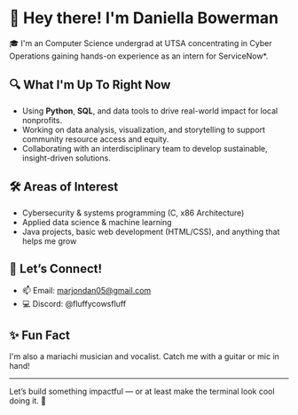 # 👋 Hey there! I'm Daniella Bowerman

🎓 I'm an Computer Science undergrad at UTSA concentrating in Cyber Operations  gaining hands-on experience as an intern for ServiceNow*.

## 🔍 What I'm Up To Right Now
- Using **Python**, **SQL**, and data tools to drive real-world impact for local nonprofits.
- Working on data analysis, visualization, and storytelling to support community resource access and equity.
- Collaborating with an interdisciplinary team to develop sustainable, insight-driven solutions.

## 🛠️ Areas of Interest
- Cybersecurity & systems programming (C, x86 Architecture)
- Applied data science & machine learning
- Java projects, basic web development (HTML/CSS), and anything that helps me grow

## 💬 Let’s Connect!
- 📫 Email: marjondan05@gmail.com  
- 💻 Discord: @fluffycowsfluff

## ✨ Fun Fact
I'm also a mariachi musician and vocalist. Catch me with a guitar or mic in hand!

---

Let’s build something impactful — or at least make the terminal look cool doing it. 🚀
